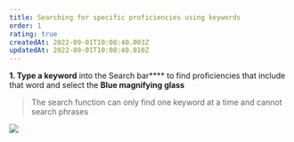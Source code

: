 ```yaml
---
title: Searching for specific proficiencies using keywords
order: 1
rating: true
createdAt: 2022-09-01T10:08:40.003Z
updatedAt: 2022-09-01T10:08:40.010Z
---
```

**1. Type a keyword** into the Search bar**** to find proficiencies that include that word and select the **Blue magnifying glass**

> The search function can only find one keyword at a time and cannot search phrases

![](/img/l_self-assess-prof_1.png)